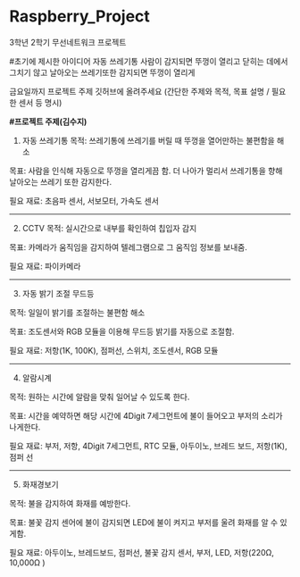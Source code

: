 # Raspberry_Project
3학년 2학기 무선네트워크 프로젝트

#초기에 제시한 아이디어
자동 쓰레기통
사람이 감지되면 뚜껑이 열리고 닫히는 데에서 그치기 않고
날아오는 쓰레기또한 감지되면 뚜껑이 열리게 

금요일까지 프로젝트 주제 깃허브에 올려주세요
(간단한 주제와 목적, 목표 설명 / 필요한 센서 등 명시)

 **#프로젝트 주제(김수지)**
1. 자동 쓰레기통
목적: 쓰레기통에 쓰레기를 버릴 때 뚜껑을 열어만하는 불편함을 해소

목표: 사람을 인식해 자동으로 뚜껑을 열리게끔 함.
더 나아가 멀리서 쓰레기통을 향해 날아오는 쓰레기 또한 감지한다.

필요 재료: 초음파 센서, 서보모터, 가속도 센서
***
2. CCTV
목적: 실시간으로 내부를 확인하여 칩입자 감지

목표: 카메라가 움직임을 감지하여 텔레그램으로 그 움직임 정보를 보내줌.

필요 재료: 파이카메라
***
3. 자동 밝기 조절 무드등

목적: 일일이 밝기를 조절하는 불편함 해소

목표: 조도센서와 RGB 모듈을 이용해 무드등 밝기를 자동으로 조절함.

필요 재료: 저항(1K, 100K), 점퍼선, 스위치, 조도센서, RGB 모듈
***
4. 알람시계

목적: 원하는 시간에 알람을 맞춰 일어날 수 있도록 한다.

목표: 시간을 예약하면 해당 시간에 4Digit 7세그먼트에 불이 들어오고 부저의 소리가 나게한다.

필요 재료: 부저, 저항, 4Digit 7세그먼트, RTC 모듈, 아두이노, 브레드 보드, 저항(1K), 점퍼 선 
***
5. 화재경보기

목적: 불을 감지하여 화재를 예방한다.

목표: 불꽃 감지 센어에 불이 감지되면 LED에 불이 켜지고 부저를 울려 화재를 알 수 있게함.

필요 재료: 아두이노, 브레드보드, 점퍼선, 불꽃 감지 센서, 부저, LED, 저항(220Ω, 10,000Ω )












